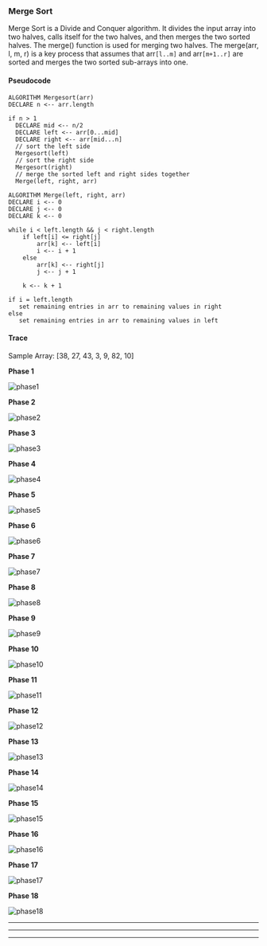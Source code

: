 ### **Merge Sort**

Merge Sort is a Divide and Conquer algorithm. It divides the input array into two halves, calls itself for the two halves, and then merges the two sorted halves. The merge() function is used for merging two halves. The merge(arr, l, m, r) is a key process that assumes that arr`[l..m]` and arr`[m+1..r]` are sorted and merges the two sorted sub-arrays into one. 


#### **Pseudocode**

    ALGORITHM Mergesort(arr)
    DECLARE n <-- arr.length
           
    if n > 1
      DECLARE mid <-- n/2
      DECLARE left <-- arr[0...mid]
      DECLARE right <-- arr[mid...n]
      // sort the left side
      Mergesort(left)
      // sort the right side
      Mergesort(right)
      // merge the sorted left and right sides together
      Merge(left, right, arr)

    ALGORITHM Merge(left, right, arr)
    DECLARE i <-- 0
    DECLARE j <-- 0
    DECLARE k <-- 0

    while i < left.length && j < right.length
        if left[i] <= right[j]
            arr[k] <-- left[i]
            i <-- i + 1
        else
            arr[k] <-- right[j]
            j <-- j + 1
            
        k <-- k + 1

    if i = left.length
       set remaining entries in arr to remaining values in right
    else
       set remaining entries in arr to remaining values in left



#### **Trace**

Sample Array: [38, 27, 43, 3, 9, 82, 10]

**Phase 1**

![phase1](phase1.jpg)

**Phase 2**

![phase2](phase2.jpg)

**Phase 3**

![phase3](phase3.jpg)

**Phase 4**

![phase4](phase4.jpg)

**Phase 5**

![phase5](phase5.jpg)

**Phase 6**

![phase6](phase6.JPG)

**Phase 7**

![phase7](phase7.JPG)

**Phase 8**

![phase8](phase8.JPG)

**Phase 9**

![phase9](phase9.JPG)

**Phase 10**

![phase10](phase10.JPG)

**Phase 11**

![phase11](phase11.JPG)

**Phase 12**

![phase12](phase12.JPG)

**Phase 13**

![phase13](phase13.JPG)

**Phase 14**

![phase14](phase14.JPG)

**Phase 15**

![phase15](phase15.JPG)

**Phase 16**

![phase16](phase16.JPG)

**Phase 17**

![phase17](phase17.JPG)

**Phase 18**

![phase18](phase18.jpg)



***
***
***
